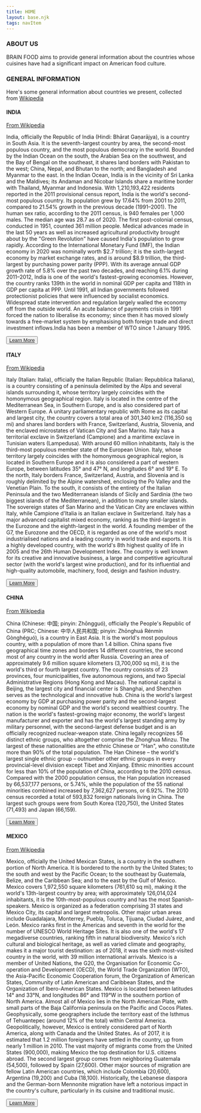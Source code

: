 ```yaml
---
title: HOME
layout: base.njk
tags: navItem
---
```

<section class="about">
        <!--Mission Statement-->
<h3>ABOUT US</h3>
<p>BRAIN FOOD aims to provide general information about the countries whose cuisines have had a significant impact on American food culture.</p>

<h3> GENERAL INFORMATION </h3>
<p> Here's some general information about countries we present, collected from <a href="https://en.wikipedia.org/wiki/Main_Page" class = "credit-wiki" target = "_blank">Wikipedia</a></p>
</section>

<section id="tiles">
    <div id="food-tile-india">
        <h4>INDIA</h4>
        <p><a href = "https://en.wikipedia.org/wiki/India" class = "credit-link" target="_blank"> From Wikipedia</a></p>
        <p>India, officially the Republic of India (Hindi: Bhārat Gaṇarājya), is a country in South Asia. It is the 
        seventh-largest country by area, the second-most populous country, and the most populous democracy in the world. 
        Bounded by the Indian Ocean on the south, the Arabian Sea on the southwest, and the Bay of Bengal on the 
        southeast, it shares land borders with Pakistan to the west; China, Nepal, and Bhutan to the north; and 
        Bangladesh and Myanmar to the east. In the Indian Ocean, India is in the vicinity of Sri Lanka and the 
        Maldives; its Andaman and Nicobar Islands share a maritime border with Thailand, Myanmar and Indonesia. 
        With 1,210,193,422 residents reported in the 2011 provisional census report, India is the world's second-most populous 
        country. Its population grew by 17.64% from 2001 to 2011, compared to 21.54% growth in the previous decade 
        (1991–2001). The human sex ratio, according to the 2011 census, is 940 females per 1,000 males. The median age was 
        28.7 as of 2020. The first post-colonial census, conducted in 1951, counted 361 million people. Medical advances 
        made in the last 50 years as well as increased agricultural productivity brought about by the "Green Revolution" 
        have caused India's population to grow rapidly. According to the International Monetary Fund (IMF), the Indian economy in 2020 was nominally worth 
        $2.7 trillion; it is the sixth-largest economy by market exchange rates, and is around $8.9 trillion, 
        the third-largest by purchasing power parity (PPP). With its average annual GDP growth rate of 5.8% over 
        the past two decades, and reaching 6.1% during 2011–2012, India is one of the world's fastest-growing economies.
        However, the country ranks 139th in the world in nominal GDP per capita and 118th in GDP per capita at PPP.
        Until 1991, all Indian governments followed protectionist policies that were influenced by socialist economics. 
        Widespread state intervention and regulation largely walled the economy off from the outside world. 
        An acute balance of payments crisis in 1991 forced the nation to liberalise its economy; 
        since then it has moved slowly towards a free-market system by emphasising both foreign trade and direct 
        investment inflows.India has been a member of WTO since 1 January 1995.</p>
    <div class="btn-space"><button class="btn-one"><a href="/india/">Learn More</a></button></div>
    </div>
    <div id="img-tile-india">
            
</div>

<div id="food-tile-italy">
            <h4>ITALY</h4>
            <p><a href = "https://en.wikipedia.org/wiki/Italy" class = "credit-link" target="_blank"> From Wikipedia</a></p>
<p>Italy (Italian: Italia), officially the Italian Republic (Italian: Repubblica Italiana), 
              is a country consisting of a peninsula delimited by the Alps and several islands surrounding it, 
              whose territory largely coincides with the homonymous geographical region. 
              Italy is located in the centre of the Mediterranean Sea, in Southern Europe, 
              and is also considered part of Western Europe. A unitary parliamentary republic with Rome as its capital 
              and largest city, the country covers a total area of 301,340 km2 (116,350 sq mi) and shares land borders with 
              France, Switzerland, Austria, Slovenia, and the enclaved microstates of Vatican City and San Marino. Italy 
              has a territorial exclave in Switzerland (Campione) and a maritime exclave in Tunisian waters (Lampedusa). 
              With around 60 million inhabitants, Italy is the third-most populous member state of the European Union.
              Italy, whose territory largely coincides with the homonymous geographical region, is located in Southern Europe and 
              it is also considered a part of western Europe, between latitudes 35° and 47° N, and longitudes 6° and 19° E. To the 
              north, Italy borders France, Switzerland, Austria, and Slovenia and is roughly delimited by the Alpine watershed, 
              enclosing the Po Valley and the Venetian Plain. To the south, it consists of the entirety of the Italian Peninsula 
              and the two Mediterranean islands of Sicily and Sardinia (the two biggest islands of the Mediterranean), in addition 
              to many smaller islands. The sovereign states of San Marino and the Vatican City are enclaves within Italy, 
              while Campione d'Italia is an Italian exclave in Switzerland. Italy has a major advanced capitalist mixed economy, ranking as the third-largest in the Eurozone and the 
              eighth-largest in the world. A founding member of the G7, the Eurozone and the OECD, it is regarded as one of the 
              world's most industrialised nations and a leading country in world trade and exports. It is a highly developed 
              country, with the world's 8th highest quality of life in 2005 and the 26th Human Development Index. The country is 
              well known for its creative and innovative business, a large and competitive agricultural sector 
              (with the world's largest wine production), and for its influential and high-quality automobile, machinery, 
              food, design and fashion industry.</p>
            <div class="btn-space"><button class="btn-two"><a href="/italy/">Learn More</a></button></div>
          </div>
          <div id="img-tile-italy">
            
</div> 

<div id="food-tile-china">
    <h4>CHINA</h4>
            <p><a href = "https://en.wikipedia.org/wiki/China" class = "credit-link" target="_blank"> From Wikipedia</a></p>
        <p>China (Chinese: 中国; pinyin: Zhōngguó), officially the People's Republic of China 
              (PRC; Chinese: 中华人民共和国; pinyin: Zhōnghuá Rénmín Gònghéguó), is a country in East Asia. It is the world's 
              most populous country, with a population of more than 1.4 billion. China spans five geographical time zones and 
              borders 14 different countries, the second most of any country in the world after Russia. Covering an area of 
              approximately 9.6 million square kilometers (3,700,000 sq mi), it is the world's third or fourth largest country. 
              The country consists of 23 provinces, four municipalities, five autonomous regions, and two Special Administrative 
              Regions (Hong Kong and Macau). The national capital is Beijing, the largest city and financial center is Shanghai, 
              and Shenzhen serves as the technological and innovative hub. China is the world's largest economy by GDP at purchasing power parity and the second-largest economy by nominal 
              GDP and the world's second wealthiest country. The nation is the world's fastest-growing major economy, the world's 
              largest manufacturer and exporter and has the world's largest standing army by military personnel, 
              with the second-largest defense budget and is an officially recognized nuclear-weapon state. China legally recognizes 56 distinct ethnic groups, who altogether comprise the Zhonghua Minzu. 
              The largest of these nationalities are the ethnic Chinese or "Han", who constitute more than 90% of the 
              total population. The Han Chinese – the world's largest single ethnic group – outnumber other ethnic groups in 
              every provincial-level division except Tibet and Xinjiang. Ethnic minorities account for less than 10% of the 
              population of China, according to the 2010 census. Compared with the 2000 population census, the Han population 
              increased by 66,537,177 persons, or 5.74%, while the population of the 55 national minorities combined increased 
              by 7,362,627 persons, or 6.92%. The 2010 census recorded a total of 593,832 foreign nationals living in China. 
              The largest such groups were from South Korea (120,750), the United States (71,493) and Japan (66,159).</p>
            <div class="btn-space"><button class="btn-three"><a href="/china/">Learn More</a></button></div>
          </div>
          <div id="img-tile-china">
            
</div>

<div id="food-tile-mexico">
            <h4>MEXICO</h4>
            <p><a href = "https://en.wikipedia.org/wiki/Mexico" class = "credit-link" target="_blank"> From Wikipedia</a></p>
<p>Mexico, officially the United Mexican States, is a country in the southern portion of North America. It is bordered 
              to the north by the United States; to the south and west by the Pacific Ocean; to the southeast by Guatemala, 
              Belize, and the Caribbean Sea; and to the east by the Gulf of Mexico. Mexico covers 1,972,550 square kilometers 
              (761,610 sq mi), making it the world's 13th-largest country by area; with approximately 126,014,024 
              inhabitants, it is the 10th-most-populous country and has the most Spanish-speakers. Mexico is organized as a 
              federation comprising 31 states and Mexico City, its capital and largest metropolis. Other major urban areas include 
              Guadalajara, Monterrey, Puebla, Toluca, Tijuana, Ciudad Juárez, and León. Mexico ranks first in the Americas and 
              seventh in the world for the number of UNESCO World Heritage Sites. It is also one of the world's 17 megadiverse 
              countries, ranking fifth in natural biodiversity. Mexico's rich cultural and biological heritage, as well as varied 
              climate and geography, makes it a major tourist destination: as of 2018, it was the sixth most-visited country in 
              the world, with 39 million international arrivals. Mexico is a member of United Nations, the G20, the Organisation 
              for Economic Co-operation and Development (OECD), the World Trade Organization (WTO), the Asia-Pacific Economic 
              Cooperation forum, the Organization of American States, Community of Latin American and Caribbean States, and the 
              Organization of Ibero-American States. Mexico is located between latitudes 14° and 33°N, and longitudes 86° and 119°W in the southern portion of North 
              America. Almost all of Mexico lies in the North American Plate, with small parts of the Baja California peninsula 
              on the Pacific and Cocos Plates. Geophysically, some geographers include the territory east of the Isthmus of 
              Tehuantepec (around 12% of the total) within Central America. Geopolitically, however, Mexico is entirely considered 
              part of North America, along with Canada and the United States. As of 2017, it is estimated that 1.2 million foreigners have settled in the country, 
              up from nearly 1 million in 2010. The vast majority of migrants come from the United States (900,000), 
              making Mexico the top destination for U.S. citizens abroad. The second largest group comes from neighboring 
              Guatemala (54,500), followed by Spain (27,600). Other major sources of migration are fellow Latin American 
              countries, which include Colombia (20,600), Argentina (19,200) and Cuba (18,100). Historically, the Lebanese 
              diaspora and the German-born Mennonite migration have left a notorious impact in the country's culture, 
              particularly in its cuisine and traditional music.</p>
            <div class="btn-space"><button class="btn-four"><a href="/mexico/">Learn More</a></button></div>
          </div>
          <div id="img-tile-mexico">
      
</div>

